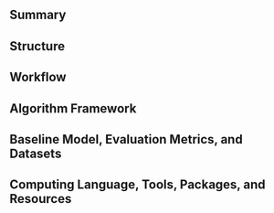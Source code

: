 
## Summary
## Structure
## Workflow
## Algorithm Framework
## Baseline Model, Evaluation Metrics, and Datasets
## Computing Language, Tools, Packages, and Resources
